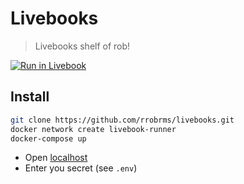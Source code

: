 # Livebooks

> Livebooks shelf of rob!

[![Run in Livebook](https://livebook.dev/badge/v1/blue.svg)](https://livebook.dev/run?url=https%3A%2F%2Fgithub.com%2Frrobrms%2Flivebooks%2Ftree%2Fmaster%2Flivebook_data)

## Install

```sh
git clone https://github.com/rrobrms/livebooks.git
docker network create livebook-runner
docker-compose up
```

- Open [localhost](http://0.0.0.0:8080)
- Enter you secret (see `.env`)